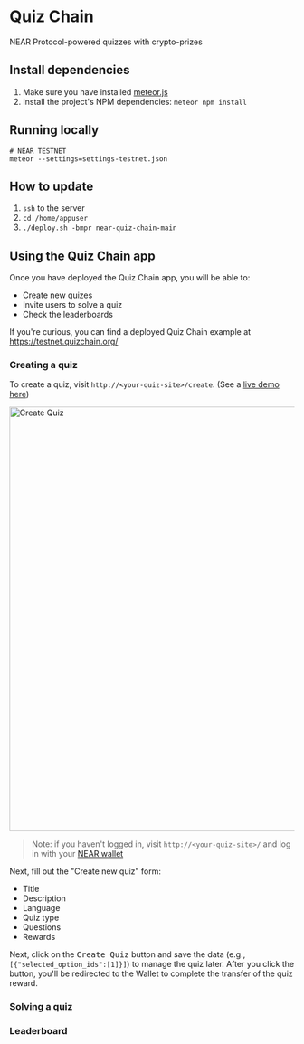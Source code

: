 # Quiz Chain

NEAR Protocol-powered quizzes with crypto-prizes

## Install dependencies

1. Make sure you have installed [meteor.js](https://www.meteor.com/developers/install)
2. Install the project's NPM dependencies: `meteor npm install`

## Running locally

```shell
# NEAR TESTNET
meteor --settings=settings-testnet.json
```

## How to update

1. `ssh` to the server
2. `cd /home/appuser`
3. `./deploy.sh -bmpr near-quiz-chain-main`

## Using the Quiz Chain app

Once you have deployed the Quiz Chain app, you will be able to:

- Create new quizes
- Invite users to solve a quiz
- Check the leaderboards

If you're curious, you can find a deployed Quiz Chain example at https://testnet.quizchain.org/

### Creating a quiz

To create a quiz, visit `http://<your-quiz-site>/create`. (See a [live demo here](https://testnet.quizchain.org/create))

<img width="751" alt="Create Quiz" src="https://user-images.githubusercontent.com/1153055/138516736-32457c93-8982-4ab9-b85e-df73125068b5.png">

> Note: if you haven't logged in, visit `http://<your-quiz-site>/` and log in with your [NEAR wallet](https://wallet.testnet.near.org/)

Next, fill out the "Create new quiz" form:

- Title
- Description
- Language
- Quiz type
- Questions
- Rewards

Next, click on the <kbd>Create Quiz</kbd> button and save the data (e.g., `[{"selected_option_ids":[1]}]`) to manage the quiz later.
After you click the button, you'll be redirected to the Wallet to complete the transfer of the quiz reward.

### Solving a quiz

### Leaderboard
